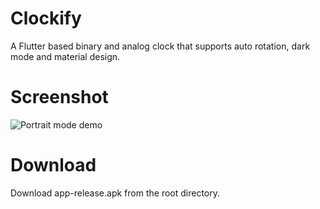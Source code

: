 # Clockify

A Flutter based binary and analog clock that supports auto rotation, dark mode and material design.

# Screenshot

![Portrait mode demo](examples/Demo.gif)

# Download

Download app-release.apk from the root directory.
